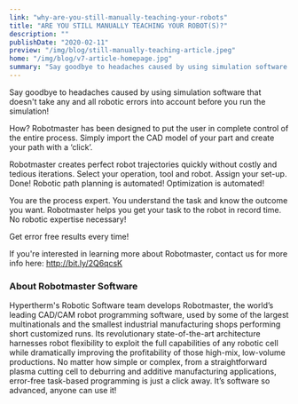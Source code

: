 ```yaml
---
link: "why-are-you-still-manually-teaching-your-robots"
title: "ARE YOU STILL MANUALLY TEACHING YOUR ROBOT(S)?"
description: ""
publishDate: "2020-02-11"
preview: "/img/blog/still-manually-teaching-article.jpeg"
home: "/img/blog/v7-article-homepage.jpg"
summary: "Say goodbye to headaches caused by using simulation software that doesn't take any and all robotic errors into account before you run the simulation!"
---
```

Say goodbye to headaches caused by using simulation software that doesn't take any and all robotic errors into account before you run the simulation!

How? Robotmaster has been designed to put the user in complete control of the entire process. Simply import the CAD model of your part and create your path with a ‘click’. 

Robotmaster creates perfect robot trajectories quickly without costly and tedious iterations.
Select your operation, tool and robot. Assign your set-up. Done! Robotic path planning is automated! Optimization is automated! 

You are the process expert. You understand the task and know the outcome you want. Robotmaster helps you get your task to the robot in record time. No robotic expertise necessary!

Get error free results every time!

If you're interested in learning more about Robotmaster, contact us for more info here: http://bit.ly/2Q6qcsK

### About Robotmaster Software
Hypertherm's Robotic Software team develops Robotmaster, the world’s leading CAD/CAM robot programming software, used by some of the largest multinationals and the smallest industrial manufacturing shops performing short customized runs. Its revolutionary state-of-the-art architecture harnesses robot flexibility to exploit the full capabilities of any robotic cell while dramatically improving the profitability of those high-mix, low-volume productions. No matter how simple or complex, from a straightforward plasma cutting cell to deburring and additive manufacturing applications, error-free task-based programming is just a click away. It’s software so advanced, anyone can use it!

